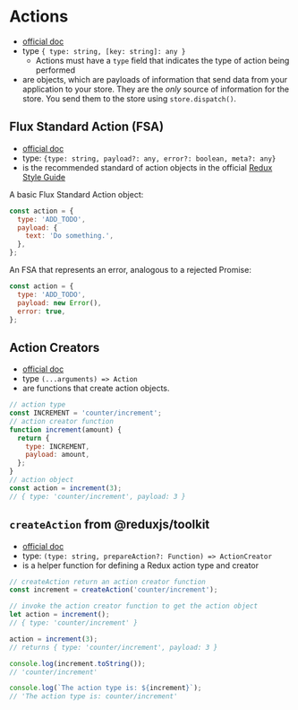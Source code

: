 # Actions

- [official doc](https://redux.js.org/glossary#action)
- type `{ type: string, [key: string]: any }`
  - Actions must have a `type` field that indicates the type of action being
    performed
- are objects, which are payloads of information that send data from your
  application to your store. They are the _only_ source of information for the
  store. You send them to the store using `store.dispatch()`.

## Flux Standard Action (FSA)

- [official doc](https://github.com/redux-utilities/flux-standard-action#introduction)
- type: `{type: string, payload?: any, error?: boolean, meta?: any}`
- is the recommended standard of action objects in the official
  [Redux Style Guide](https://redux.js.org/style-guide/style-guide#write-actions-using-the-flux-standard-action-convention)

A basic Flux Standard Action object:

```js
const action = {
  type: 'ADD_TODO',
  payload: {
    text: 'Do something.',
  },
};
```

An FSA that represents an error, analogous to a rejected Promise:

```js
const action = {
  type: 'ADD_TODO',
  payload: new Error(),
  error: true,
};
```

## Action Creators

- [official doc](https://redux.js.org/basics/actions#action-creators)
- type `(...arguments) => Action`
- are functions that create action objects.

```js
// action type
const INCREMENT = 'counter/increment';
// action creator function
function increment(amount) {
  return {
    type: INCREMENT,
    payload: amount,
  };
}
// action object
const action = increment(3);
// { type: 'counter/increment', payload: 3 }
```

## `createAction` from @reduxjs/toolkit

- [official doc](https://redux-toolkit.js.org/api/createAction)
- type: `(type: string, prepareAction?: Function) => ActionCreator`
- is a helper function for defining a Redux action type and creator

```js
// createAction return an action creator function
const increment = createAction('counter/increment');

// invoke the action creator function to get the action object
let action = increment();
// { type: 'counter/increment' }

action = increment(3);
// returns { type: 'counter/increment', payload: 3 }

console.log(increment.toString());
// 'counter/increment'

console.log(`The action type is: ${increment}`);
// 'The action type is: counter/increment'
```
